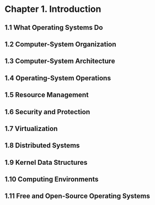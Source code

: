 # Chapter 1. Introduction
## 1.1 What Operating Systems Do
## 1.2 Computer-System Organization
## 1.3 Computer-System Architecture
## 1.4 Operating-System Operations
## 1.5 Resource Management
## 1.6 Security and Protection
## 1.7 Virtualization
## 1.8 Distributed Systems
## 1.9 Kernel Data Structures
## 1.10 Computing Environments
## 1.11 Free and Open-Source Operating Systems